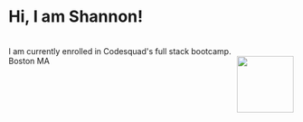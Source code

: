### 

<h1>Hi, I am Shannon! <meta charset="&#129418;">
</h1>
<br>
I am currently enrolled in Codesquad's full stack bootcamp. <br>
Boston MA<a href="URL_REDIRECT" target="blank"><img align="right" src="https://media.tenor.com/seevqHtgKMEAAAAC/fox-minecraft-fox.gif" height="100" /></a>

<!--
**Shancakes/Shancakes** is a ✨ _special_ ✨ repository because its `README.md` (this file) appears on your GitHub profile.

Here are some ideas to get you started:

- 🔭 I’m currently working on ...
- 🌱 I’m currently learning ...
- 👯 I’m looking to collaborate on ...
- 🤔 I’m looking for help with ...
- 💬 Ask me about ...
- 📫 How to reach me: ...
- 😄 Pronouns: ...
- ⚡ Fun fact: ...
-->
